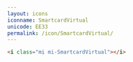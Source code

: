 ```yaml
---
layout: icons
iconname: SmartcardVirtual
unicode: EE33
permalink: /icon/SmartcardVirtual/
---
```


``` html
<i class="mi mi-SmartcardVirtual"></i>
```
